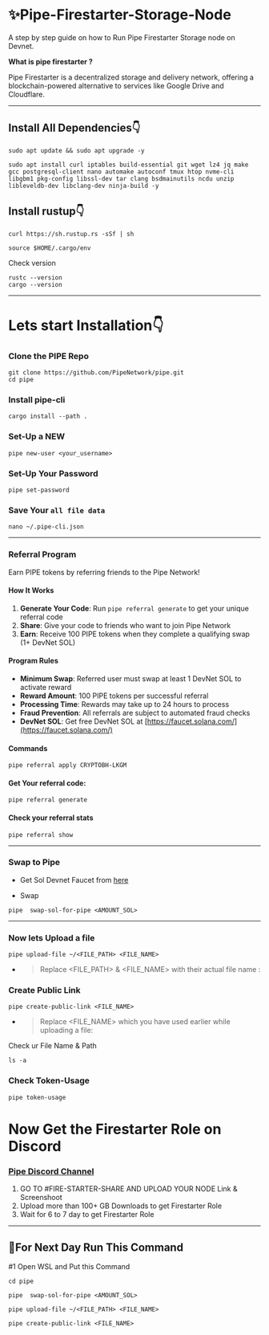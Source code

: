 # ✨Pipe-Firestarter-Storage-Node
A step by step guide on how to Run Pipe Firestarter Storage node on Devnet.

**What is pipe firestarter ?**
</div>
Pipe Firestarter is a decentralized storage and delivery network, offering a blockchain-powered alternative to services like Google Drive and Cloudflare.

---

## Install All Dependencies👇

```
sudo apt update && sudo apt upgrade -y
```

```
sudo apt install curl iptables build-essential git wget lz4 jq make gcc postgresql-client nano automake autoconf tmux htop nvme-cli libgbm1 pkg-config libssl-dev tar clang bsdmainutils ncdu unzip libleveldb-dev libclang-dev ninja-build -y
```

## Install rustup👇

```
curl https://sh.rustup.rs -sSf | sh
```

```
source $HOME/.cargo/env
```

Check version

```
rustc --version
cargo --version
```
---
# Lets start Installation👇

### Clone the PIPE Repo

```
git clone https://github.com/PipeNetwork/pipe.git
cd pipe
```

### Install pipe-cli

```
cargo install --path .
```

### Set-Up a NEW 

```
pipe new-user <your_username>
```

### Set-Up Your Password

```
pipe set-password
```

### Save Your `all file data`

```
nano ~/.pipe-cli.json
```

---
### Referral Program

Earn PIPE tokens by referring friends to the Pipe Network!

#### How It Works

1. **Generate Your Code**: Run `pipe referral generate` to get your unique referral code
2. **Share**: Give your code to friends who want to join Pipe Network
3. **Earn**: Receive 100 PIPE tokens when they complete a qualifying swap (1+ DevNet SOL)

#### Program Rules

- **Minimum Swap**: Referred user must swap at least 1 DevNet SOL to activate reward
- **Reward Amount**: 100 PIPE tokens per successful referral
- **Processing Time**: Rewards may take up to 24 hours to process
- **Fraud Prevention**: All referrals are subject to automated fraud checks
- **DevNet SOL**: Get free DevNet SOL at [https://faucet.solana.com/](https://faucet.solana.com/)

#### Commands

```
pipe referral apply CRYPTOBH-LKGM
```

#### Get Your referral code:

```
pipe referral generate
```

#### Check your referral stats

```
pipe referral show
```

---

### Swap to Pipe 

* Get Sol Devnet Faucet from [here](https://faucet.solana.com/)

* Swap

```
pipe  swap-sol-for-pipe <AMOUNT_SOL>
```

---
### Now lets Upload a file

```
pipe upload-file ~/<FILE_PATH> <FILE_NAME>
```

* >Replace <FILE_PATH> & <FILE_NAME> with their actual file name : 

### Create Public Link

```
pipe create-public-link <FILE_NAME>
```
* >Replace <FILE_NAME> which you have used earlier while uploading a file:

Check ur File Name & Path
```
ls -a
```

### Check Token-Usage

```
pipe token-usage
```
# Now Get the Firestarter Role on Discord 

</div>

### [Pipe Discord Channel](https://discord.gg/uWzVcHTT)

</div>

1. GO TO #FIRE-STARTER-SHARE AND UPLOAD YOUR NODE Link & Screenshoot
2. Upload more than 100+ GB Downloads to get Firestarter Role
3. Wait for 6 to 7 day to get Firestarter Role 

---

## 🔶For Next Day Run This Command

#1 Open WSL and Put this Command 
```
cd pipe
```
```
pipe  swap-sol-for-pipe <AMOUNT_SOL>
```
```
pipe upload-file ~/<FILE_PATH> <FILE_NAME>
```
```
pipe create-public-link <FILE_NAME>
```

